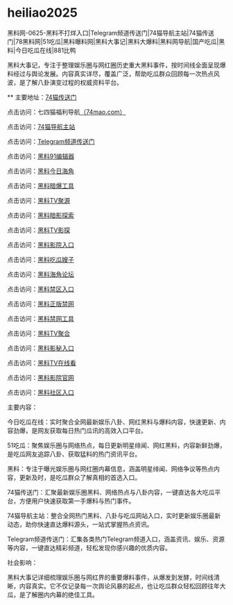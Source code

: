 # heiliao2025
黑料网-0625-黑料不打烊入口|Telegram频道传送门|74猫导航主站|74猫传送门|78黑料网|51吃瓜|黑料曝料网|黑料大事记|黑料大爆料|黑料网导航|国产吃瓜|黑料|今日吃瓜在线|881比鸭

黑料大事记，专注于整理娱乐圈与网红圈历史重大黑料事件，按时间线全面呈现爆料经过与舆论发展。内容真实详尽，覆盖广泛，帮助吃瓜群众回顾每一次热点风波，是了解八卦演变过程的权威资料平台。

** 主要地址：<a href="https://74mao.com/">74猫传送门</a>

点击访问：七四猫福利导航<a href="https://74mao.com/">（74mao.com）</a>

点击访问：<a href="https://74mao.com/">74猫导航主站</a>

点击访问：<a href="https://74mao.com/">Telegram频道传送门</a>

点击访问：<a href="https://hj-735.pages.dev/">黑料91编辑器</a>

点击访问：<a href="https://hj-760.pages.dev/">黑料今日海角</a>

点击访问：<a href="https://aw6-11.pages.dev/">黑料暗爆工具</a>

点击访问：<a href="https://aw7-11.pages.dev/">黑料TV聚源</a>

点击访问：<a href="https://aw8-11.pages.dev/">黑料暗影探索</a>

点击访问：<a href="https://aw9-11.pages.dev/">黑料TV影探</a>

点击访问：<a href="https://aw10-11.pages.dev/">黑料影院入口</a>

点击访问：<a href="https://hj-765.pages.dev/">黑料吃瓜嫂子</a>

点击访问：<a href="https://hj-777.pages.dev/">黑料海角论坛</a>

点击访问：<a href="https://aw4-12.pages.dev/">黑料禁区入口</a>

点击访问：<a href="https://aw5-12.pages.dev/">黑料正版禁网</a>

点击访问：<a href="https://aw6-12.pages.dev/">黑料禁网工具</a>

点击访问：<a href="https://aw7-12.pages.dev/">黑料TV聚合</a>

点击访问：<a href="https://aw8-12.pages.dev/">黑料影秘入口</a>

点击访问：<a href="https://aw9-12.pages.dev/">黑料TV在线看</a>

点击访问：<a href="https://aw10-12.pages.dev/">黑料影院官网</a>

点击访问：<a href="https://aw1-13.pages.dev/">黑料社区入口</a>

主要内容：

今日吃瓜在线：实时聚合全网最新娱乐八卦、网红黑料与爆料内容，快速更新、内容劲爆，是网友获取每日热门瓜讯的高效入口平台。

51吃瓜：聚焦娱乐圈与网络热点，每日更新明星绯闻、网红黑料，内容新鲜劲爆，是吃瓜网友追踪八卦、获取猛料的热门资讯平台。

黑料：专注于曝光娱乐圈与网红圈内幕信息，涵盖明星绯闻、网络争议等热点内容，更新及时，是吃瓜群众了解真相的首选入口。

74猫传送门：汇聚最新娱乐圈黑料、网络热点与八卦内容，一键直达各大吃瓜平台，方便用户快速获取第一手爆料与热门事件。

74猫导航主站：整合全网热门黑料、八卦与吃瓜网站入口，实时更新娱乐圈最新动态，助你快速直达爆料源头，一站式掌握热点资讯。

Telegram频道传送门：汇集各类热门Telegram频道入口，涵盖资讯、娱乐、资源等内容，一键直达精彩频道，轻松发现你感兴趣的优质内容。

社会影响：

黑料大事记详细梳理娱乐圈与网红界的重要爆料事件，从爆发到发酵，时间线清晰，内容真实。它不仅记录每一次舆论风暴的起点，也让吃瓜群众轻松回顾往年大瓜，是了解圈内内幕的绝佳工具。

<span style="display:none;">[Canonical link](https://github.com/vivi20250625/vivi14）</span>
